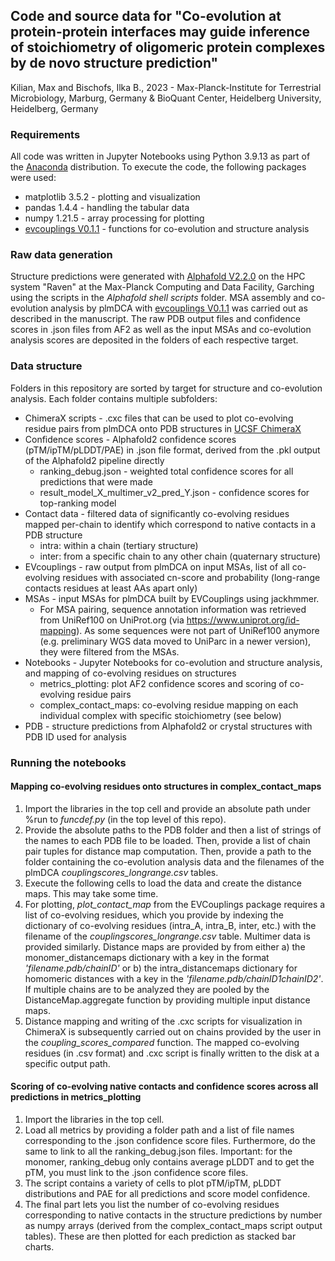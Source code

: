 ## Code and source data for "Co-evolution at protein-protein interfaces may guide inference of stoichiometry of oligomeric protein complexes by de novo structure prediction"
Kilian, Max and Bischofs, Ilka B., 2023 - Max-Planck-Institute for Terrestrial Microbiology, Marburg, Germany & BioQuant Center, Heidelberg University, Heidelberg, Germany

### Requirements
All code was written in Jupyter Notebooks using Python 3.9.13 as part of the [Anaconda](https://www.anaconda.com/) distribution.
To execute the code, the following packages were used:
* matplotlib 3.5.2 - plotting and visualization
* pandas 1.4.4 - handling the tabular data
* numpy 1.21.5 - array processing for plotting
* [evcouplings V0.1.1](https://github.com/debbiemarkslab/EVcouplings) - functions for co-evolution and structure analysis

### Raw data generation
Structure predictions were generated with [Alphafold V2.2.0](https://github.com/deepmind/alphafold) on the HPC system "Raven" at the Max-Planck Computing and Data Facility, Garching using the scripts in the *Alphafold shell scripts* folder. MSA assembly and co-evolution analysis by plmDCA with [evcouplings V0.1.1](https://github.com/debbiemarkslab/EVcouplings) was carried out as described in the manuscript. 
The raw PDB output files and confidence scores in .json files from AF2 as well as the input MSAs and co-evolution analysis scores are deposited in the folders of each respective target.

### Data structure
Folders in this repository are sorted by target for structure and co-evolution analysis.
Each folder contains multiple subfolders:
* ChimeraX scripts - .cxc files that can be used to plot co-evolving residue pairs from plmDCA onto PDB structures in [UCSF ChimeraX](https://www.cgl.ucsf.edu/chimerax/)
* Confidence scores - Alphafold2 confidence scores (pTM/ipTM/pLDDT/PAE) in .json file format, derived from the .pkl output of the Alphafold2 pipeline directly
  * ranking_debug.json - weighted total confidence scores for all predictions that were made
  * result_model_X_multimer_v2_pred_Y.json - confidence scores for top-ranking model
* Contact data - filtered data of significantly co-evolving residues mapped per-chain to identify which correspond to native contacts in a PDB structure
  * intra: within a chain (tertiary structure)
  * inter: from a specific chain to any other chain (quaternary structure)
* EVcouplings - raw output from plmDCA on input MSAs, list of all co-evolving residues with associated cn-score and probability (long-range contacts residues at least AAs apart only)
* MSAs - input MSAs for plmDCA built by EVCouplings using jackhmmer.
  * For MSA pairing, sequence annotation information was retrieved from UniRef100 on UniProt.org (via https://www.uniprot.org/id-mapping). As some sequences were not part of UniRef100 anymore (e.g. preliminary WGS data moved to UniParc in a newer version), they were filtered from the MSAs. 
* Notebooks - Jupyter Notebooks for co-evolution and structure analysis, and mapping of co-evolving residues on structures
  * metrics_plotting: plot AF2 confidence scores and scoring of co-evolving residue pairs
  * complex_contact_maps:  co-evolving residue mapping on each individual complex with specific stoichiometry (see below)
* PDB - structure predictions from Alphafold2 or crystal structures with PDB ID used for analysis

### Running the notebooks
#### Mapping co-evolving residues onto structures in complex_contact_maps
1. Import the libraries in the top cell and provide an absolute path under %run to *funcdef.py* (in the top level of this repo).
2. Provide the absolute paths to the PDB folder and then a list of strings of the names to each PDB file to be loaded. Then, provide a list of chain pair tuples for distance map computation. Then, provide a path to the folder containing the co-evolution analysis data and the filenames of the plmDCA *couplingscores_longrange.csv* tables.
3. Execute the following cells to load the data and create the distance maps. This may take some time.
4. For plotting, *plot_contact_map* from the EVCouplings package requires a list of co-evolving residues, which you provide by indexing the dictionary of co-evolving residues (intra_A, intra_B, inter, etc.) with the filename of the *couplingscores_longrange.csv* table. Multimer data is provided similarly. Distance maps are provided by from either a) the monomer_distancemaps dictionary with a key in the format *'filename.pdb/chainID'* or b) the intra_distancemaps dictionary for homomeric distances with a key in the *'filename.pdb/chainID1chainID2'*. If multiple chains are to be analyzed they are pooled by the DistanceMap.aggregate function by providing multiple input distance maps.
5. Distance mapping and writing of the .cxc scripts for visualization in ChimeraX is subsequently carried out on chains provided by the user in the *coupling_scores_compared* function. The mapped co-evolving residues (in .csv format) and .cxc script is finally written to the disk at a specific output path.
#### Scoring of co-evolving native contacts and confidence scores across all predictions in metrics_plotting
1. Import the libraries in the top cell.
2. Load all metrics by providing a folder path and a list of file names corresponding to the .json confidence score files. Furthermore, do the same to link to all the ranking_debug.json files. Important: for the monomer, ranking_debug only contains average pLDDT and to get the pTM, you must link to the .json confidence score files.
3. The script contains a variety of cells to plot pTM/ipTM, pLDDT distributions and PAE for all predictions and score model confidence.
4. The final part lets you list the number of co-evolving residues corresponding to native contacts in the structure predictions by number as numpy arrays (derived from the complex_contact_maps script output tables). These are then plotted for each prediction as stacked bar charts.